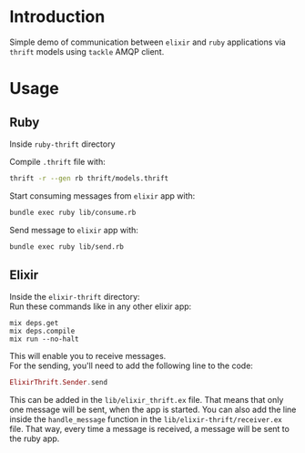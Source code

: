 # Introduction

Simple demo of communication between `elixir` and `ruby` applications via `thrift` models using `tackle` AMQP client.

# Usage

## Ruby

Inside `ruby-thrift` directory <br>

Compile `.thrift` file with:

```bash
thrift -r --gen rb thrift/models.thrift
```

Start consuming messages from `elixir` app with:
```bash
bundle exec ruby lib/consume.rb
```

Send message to `elixir` app with:

```bash
bundle exec ruby lib/send.rb
```

## Elixir
Inside the `elixir-thrift` directory:<br/>
Run these commands like in any other elixir app:
```
mix deps.get
mix deps.compile
mix run --no-halt
```
This will enable you to receive messages.<br/>
For the sending, you'll need to add the following line to the code:
```elixir
ElixirThrift.Sender.send
```
This can be added in the `lib/elixir_thrift.ex` file. That means that only one
message will be sent, when the app is started. You can also add the line inside
the `handle_message` function in the `lib/elixir-thrift/receiver.ex` file. That
way, every time a message is received, a message will be sent to the ruby app.  
